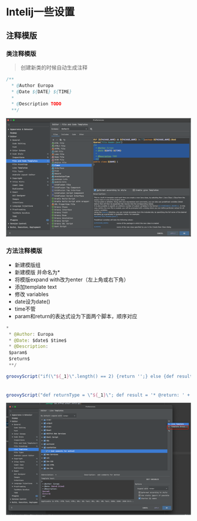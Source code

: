# Intelij一些设置

## 注释模版

### 类注释模版

> 创建新类的时候自动生成注释

```java
/**
  * @Author Europa
  * @Date ${DATE} ${TIME}
  *
  * @Description TODO
  **/
```

![intelij1](./intelij1.webp)

### 方法注释模版

* 新建模版组
* 新建模版 并命名为*
* 将模版expand with改为enter（左上角或右下角）
* 添加template text
* 修改 variables
* date设为date()
* time不管
* param和return的表达式设为下面两个脚本，顺序对应

```java
*
 * @Author: Europa 
 * @Date: $date$ $time$
 * @Description:
 $param$
 $return$
 **/
```

```groovy
groovyScript("if(\"${_1}\".length() == 2) {return '';} else {def result=''; def params=\"${_1}\".replaceAll('[\\\\[|\\\\]|\\\\s]', '').split(',').toList();for(i = 0; i < params.size(); i++) {if(i==0){result+='* @param ' + params[i] + ': '}else{result+='\\n' + ' * @param ' + params[i] + ': '}}; return result;}", methodParameters()); 


groovyScript("def returnType = \"${_1}\"; def result = '* @return: ' + returnType; return result;", methodReturnType()); 
```

![intelij2](./intelij2.webp)